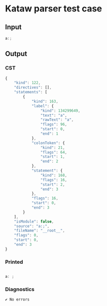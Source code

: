 # Kataw parser test case

## Input

`````js
a:;
`````

## Output

### CST

```javascript
{
    "kind": 122,
    "directives": [],
    "statements": [
        {
            "kind": 163,
            "label": {
                "kind": 134299649,
                "text": "a",
                "rawText": "a",
                "flags": 96,
                "start": 0,
                "end": 1
            },
            "colonToken": {
                "kind": 21,
                "flags": 64,
                "start": 1,
                "end": 2
            },
            "statement": {
                "kind": 168,
                "flags": 16,
                "start": 2,
                "end": 3
            },
            "flags": 16,
            "start": 0,
            "end": 3
        }
    ],
    "isModule": false,
    "source": "a:;",
    "fileName": "__root__",
    "flags": 0,
    "start": 0,
    "end": 3
}
```

### Printed

```javascript

a: ;

```

### Diagnostics

```javascript
✔ No errors
```

